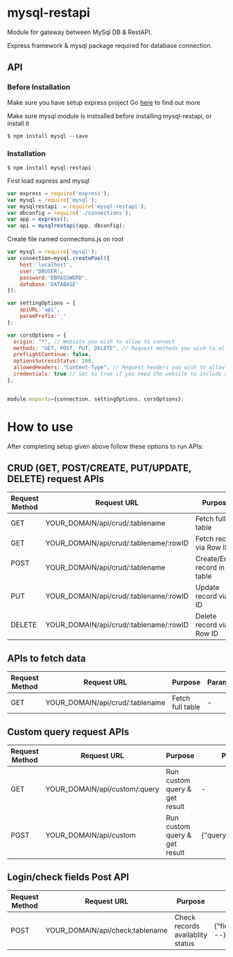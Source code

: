 # mysql-restapi

Module for gateway between MySql DB & RestAPI.

Express framework & mysql package required for database connection.

## API

### Before Installation
Make sure you have setup express project
Go [here](https://expressjs.com/) to find out more 

Make sure mysql module is instsalled before installing mysql-restapi, or install it

`$ npm install mysql --save`

### Installation

`$ npm install mysql-restapi`

First load express and mysql

```js
var express = require('express');
var mysql = require('mysql');
var mysqlrestapi  = require('mysql-restapi');
var dbconfig = require('./connections');
var app = express();
var api = mysqlrestapi(app, dbconfig);

```
Create file named connections.js on root

```js
var mysql = require('mysql');
var connection=mysql.createPool({
    host:'localhost',
    user:'DBUSER',
    password:'DBPASSWORD',
    database:'DATABASE'
});

var settingOptions = {
    apiURL:'api',
    paramPrefix:'_'
};

var corsOptions = {
  origin: "*", // Website you wish to allow to connect
  methods: "GET, POST, PUT, DELETE", // Request methods you wish to allow
  preflightContinue: false,
  optionsSuccessStatus: 200,
  allowedHeaders: "Content-Type", // Request headers you wish to allow
  credentials: true // Set to true if you need the website to include cookies in the requests sent
};


module.exports={connection, settingOptions, corsOptions};
```

# How to use

After completing setup given above follow these options to run APIs:

## CRUD (GET, POST/CREATE, PUT/UPDATE, DELETE) request APIs


Request Method | Request URL                            | Purpose                      | Parameters
-------------  | -------------------------------------  | ---------------------------  | -------------
GET            | YOUR_DOMAIN/api/crud/:tablename        | Fetch full table             | - 
GET            | YOUR_DOMAIN/api/crud/:tablename/:rowID | Fetch record via Row ID      | - 
POST           | YOUR_DOMAIN/api/crud/:tablename        | Create/Enter record in table | {"fieldname":"fieldvalue",---} 
PUT            | YOUR_DOMAIN/api/crud/:tablename/:rowID | Update record via ID         | {"fieldname":"fieldvalue",---}  
DELETE         | YOUR_DOMAIN/api/crud/:tablename/:rowID | Delete record via Row ID     | - 


## APIs to fetch data

Request Method | Request URL                            | Purpose                      | Parameters
-------------  | -------------------------------------  | ---------------------------  | -------------
GET            | YOUR_DOMAIN/api/crud/:tablename        | Fetch full table             | - 


## Custom query request APIs


Request Method | Request URL                     | Purpose                          | Parameters
-------------  | ------------------------------  | -------------------------------  | -------------
GET            | YOUR_DOMAIN/api/custom/:query   | Run custom query & get result    | - 
POST           | YOUR_DOMAIN/api/custom          | Run custom query & get result    | {"query":"SQL_QUERY"} 


## Login/check fields Post API


Request Method | Request URL                     | Purpose                          | Parameters
-------------  | ------------------------------  | -------------------------------  | -------------
POST           | YOUR_DOMAIN/api/check:tablename | Check records availablity status | {"fieldname":"fieldvalue",---} 


